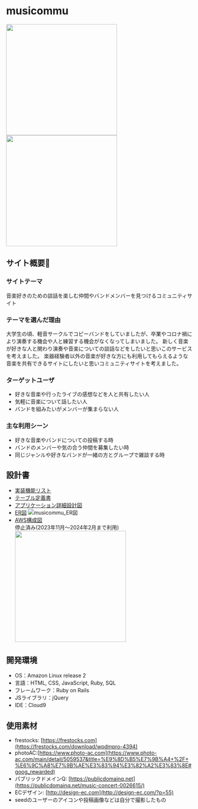 # musicommu
  <img src="https://github.com/nabe95/musicommu/assets/143795237/a8f37621-2297-4215-937c-2d37ad35529c" height="300">
  <img src="https://github.com/nabe95/musicommu/assets/143795237/d33524c9-88cf-4690-a2a9-acdb1a5dc048" height="300">

## サイト概要🥁
### サイトテーマ
音楽好きのための談話を楽しむ仲間やバンドメンバーを見つけるコミュニティサイト
​
### テーマを選んだ理由
大学生の頃、軽音サークルでコピーバンドをしていましたが、卒業やコロナ禍により演奏する機会や人と練習する機会がなくなってしまいました。
新しく音楽が好きな人と関わり演奏や音楽についての談話などをしたいと思いこのサービスを考えました。
楽器経験者以外の音楽が好きな方にも利用してもらえるような音楽を共有できるサイトにしたいと思いコミュニティサイトを考えました。
​
### ターゲットユーザ
- 好きな音楽や行ったライブの感想などを人と共有したい人
- 気軽に音楽について話したい人
- バンドを組みたいがメンバーが集まらない人
​
### 主な利用シーン
- 好きな音楽やバンドについての投稿する時
- バンドのメンバーや気の合う仲間を募集したい時
- 同じジャンルや好きなバンドが一緒の方とグループで雑談する時

## 設計書
- [実装機能リスト](https://docs.google.com/spreadsheets/d/1x1ill3eqfte-8SZHkISl9I4pbArrTM_blnp04PXZ_Ec/edit?usp=sharing)
- [テーブル定義書](https://docs.google.com/spreadsheets/d/1ZS1GIwJXYXZVv02q2vwgRq-zllDCaU58nzXX6eeNL2I/edit?usp=sharing)
- [アプリケーション詳細設計図](https://docs.google.com/spreadsheets/d/1PKpQmcJGojPdSLLADmQCqHjsxsSYP4GIhP-4d8wjc2o/edit?usp=sharing)
- [ER図](https://drive.google.com/file/d/1mpdVLah8i3HdgWfB9jxXqrhgSNiQ8R92/view?usp=sharing)
  ![musicommu_ER図](https://github.com/nabe95/musicommu/assets/143795237/2bbe85a3-beb9-4bbc-8320-4693e595c45a)
- [AWS構成図](https://drive.google.com/file/d/1Q9fnOmGnAlPFItfhfain88KmgOsdKQrX/view?usp=sharing)<br>
  停止済み(2023年11月〜2024年2月まで利用)
  <img src="https://github.com/nabe95/musicommu/assets/143795237/4a5d2f42-d0ef-4bf3-9843-8273493ce4e9" width="300">

## 開発環境
- OS：Amazon Linux release 2
- 言語：HTML, CSS, JavaScript, Ruby, SQL
- フレームワーク：Ruby on Rails
- JSライブラリ：jQuery
- IDE：Cloud9
​
## 使用素材
- frestocks: [https://frestocks.com](https://frestocks.com/download/wpdmpro-4394)
- photoAC:[https://www.photo-ac.com](https://www.photo-ac.com/main/detail/5059537&title=%E9%8D%B5%E7%9B%A4+%2F+%E6%9C%A8%E7%9B%AE%E3%83%94%E3%82%A2%E3%83%8E#goog_rewarded)
- パブリックドメインQ: [https://publicdomainq.net](https://publicdomainq.net/music-concert-0026615/)
- ECデザイン: [http://design-ec.com](http://design-ec.com/?p=55)
- seedのユーザーのアイコンや投稿画像などは自分で撮影したもの